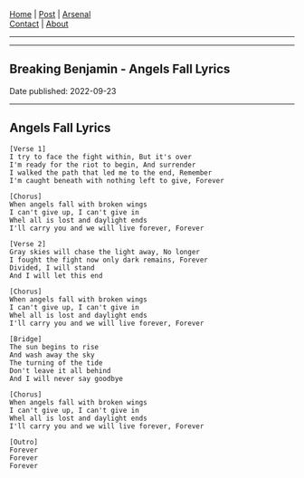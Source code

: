 <nav>
<a href="../INDEX.html">Home</a>
|
<a href="../POST.html">Post</a>
|
<a href="../ARSENAL.html">Arsenal</a>
<nav class="div-right">
<a href="../CONTACT.html">Contact</a>
|
<a href="../ABOUT.html">About</a>
</nav>
</header>
<hr><hr>
<main>
<!-- Your Content Start After This Line -->


# Breaking Benjamin - Angels Fall Lyrics

Date published: 2022-09-23

---

## Angels Fall Lyrics

```
[Verse 1]
I try to face the fight within, But it's over
I'm ready for the riot to begin, And surrender
I walked the path that led me to the end, Remember
I'm caught beneath with nothing left to give, Forever

[Chorus]
When angels fall with broken wings
I can't give up, I can't give in
Whel all is lost and daylight ends
I'll carry you and we will live forever, Forever

[Verse 2]
Gray skies will chase the light away, No longer
I fought the fight now only dark remains, Forever
Divided, I will stand
And I will let this end

[Chorus]
When angels fall with broken wings
I can't give up, I can't give in
Whel all is lost and daylight ends
I'll carry you and we will live forever, Forever

[Bridge]
The sun begins to rise
And wash away the sky
The turning of the tide
Don't leave it all behind
And I will never say goodbye

[Chorus]
When angels fall with broken wings
I can't give up, I can't give in
Whel all is lost and daylight ends
I'll carry you and we will live forever, Forever

[Outro]
Forever
Forever
Forever
```
